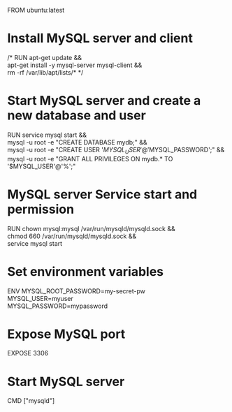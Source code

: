 FROM ubuntu:latest

# Install MySQL server and client
/*
RUN apt-get update && \
    apt-get install -y mysql-server mysql-client && \
    rm -rf /var/lib/apt/lists/*
*/

# Start MySQL server and create a new database and user
RUN service mysql start && \
    mysql -u root -e "CREATE DATABASE mydb;" && \
    mysql -u root -e "CREATE USER '$MYSQL_USER'@'%' IDENTIFIED BY '$MYSQL_PASSWORD';" && \
    mysql -u root -e "GRANT ALL PRIVILEGES ON mydb.* TO '$MYSQL_USER'@'%';"

# MySQL server Service start and permission
RUN chown mysql:mysql /var/run/mysqld/mysqld.sock && \
    chmod 660 /var/run/mysqld/mysqld.sock && \
    service mysql start

# Set environment variables
ENV MYSQL_ROOT_PASSWORD=my-secret-pw \
    MYSQL_USER=myuser \
    MYSQL_PASSWORD=mypassword

# Expose MySQL port
EXPOSE 3306

# Start MySQL server
CMD ["mysqld"]